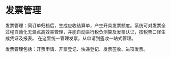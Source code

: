 # 发票管理

发票管理：同订单归档后，生成应收结算单，产生开具发票额度。系统可对发票全过程自动化无漏点高效率管理，并能自动进行税负测算及发票认证，按税票口径生成凭证及报表。在这里统一管理发票，从申请到签收一站式管理。

发票管理包括：开票申请、开票登记、快递登记、发票签收、进项发票。

